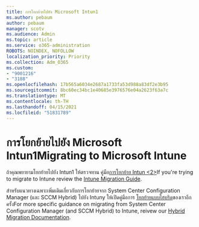 ```yaml
---
title: การโยกย้ายไปยัง Microsoft Intun1
ms.author: pebaum
author: pebaum
manager: scotv
ms.audience: Admin
ms.topic: article
ms.service: o365-administration
ROBOTS: NOINDEX, NOFOLLOW
localization_priority: Priority
ms.collection: Adm_O365
ms.custom:
- "9001216"
- "3188"
ms.openlocfilehash: 17b565a6034e2687a1733fa53d988a83df2e3b95
ms.sourcegitcommit: 8bc60ec34bc1e40685e3976576e04a2623f63a7c
ms.translationtype: MT
ms.contentlocale: th-TH
ms.lasthandoff: 04/15/2021
ms.locfileid: "51831789"
---
```

# <a name="migrating-to-microsoft-intune"></a><span data-ttu-id="0dcec-102">การโยกย้ายไปยัง Microsoft Intun1</span><span class="sxs-lookup"><span data-stu-id="0dcec-102">Migrating to Microsoft Intune</span></span>

<span data-ttu-id="0dcec-103">ถ้าคุณพยายามโยกย้ายไปยัง Intun1 ให้ตรวจทาน คู่มือ[การโยกย้าย Intun <2>](https://docs.microsoft.com/intune/fundamentals/migration-guide)</span><span class="sxs-lookup"><span data-stu-id="0dcec-103">If you're trying to migrate to Intune review the [Intune Migration Guide](https://docs.microsoft.com/intune/fundamentals/migration-guide).</span></span>

<span data-ttu-id="0dcec-104">สําหรับแนวทางเฉพาะเพิ่มเติมเกี่ยวกับการโยกย้ายจาก System Center Configuration Manager (และ SCCM Hybrid) ไปยัง Intuny ให้เปิดคู่มือการ [โยกย้ายแบบไฮบริด](https://docs.microsoft.com/sccm/mdm/deploy-use/migrate-hybridmdm-to-intunesa)ของเราอีกครั้ง</span><span class="sxs-lookup"><span data-stu-id="0dcec-104">For more specific guidance on migrating from System Center Configuration Manager (and SCCM Hybrid) to Intune, reivew our [Hybrid Migration Documentation](https://docs.microsoft.com/sccm/mdm/deploy-use/migrate-hybridmdm-to-intunesa).</span></span> 